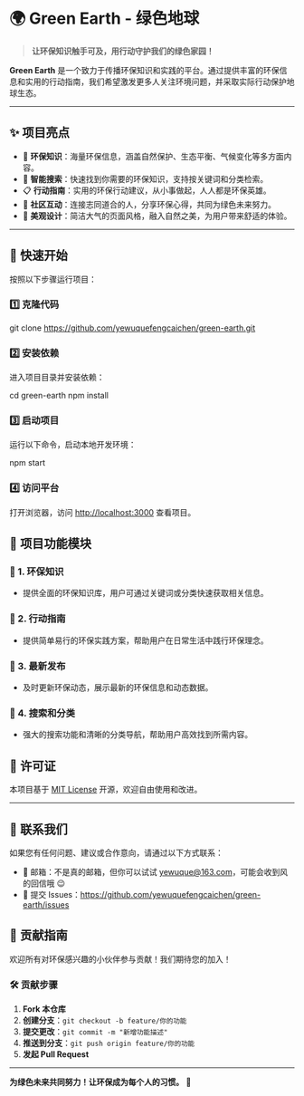 # 🌍 Green Earth - 绿色地球

> **让环保知识触手可及，用行动守护我们的绿色家园！**

**Green Earth** 是一个致力于传播环保知识和实践的平台。通过提供丰富的环保信息和实用的行动指南，我们希望激发更多人关注环境问题，并采取实际行动保护地球生态。

---

## ✨ 项目亮点

- 🌱 **环保知识**：海量环保信息，涵盖自然保护、生态平衡、气候变化等多方面内容。
- 🔎 **智能搜索**：快速找到你需要的环保知识，支持按关键词和分类检索。
- 📋 **行动指南**：实用的环保行动建议，从小事做起，人人都是环保英雄。
- 💬 **社区互动**：连接志同道合的人，分享环保心得，共同为绿色未来努力。
- 🎨 **美观设计**：简洁大气的页面风格，融入自然之美，为用户带来舒适的体验。

---

## 🚀 快速开始

按照以下步骤运行项目：

### 1️⃣ 克隆代码


git clone https://github.com/yewuquefengcaichen/green-earth.git


### 2️⃣ 安装依赖

进入项目目录并安装依赖：


cd green-earth
npm install


### 3️⃣ 启动项目

运行以下命令，启动本地开发环境：


npm start


### 4️⃣ 访问平台

打开浏览器，访问 [http://localhost:3000](http://localhost:3000) 查看项目。



## 📖 项目功能模块

### 🌟 1. 环保知识
- 提供全面的环保知识库，用户可通过关键词或分类快速获取相关信息。

### 🌟 2. 行动指南
- 提供简单易行的环保实践方案，帮助用户在日常生活中践行环保理念。

### 🌟 3. 最新发布
- 及时更新环保动态，展示最新的环保信息和动态数据。

### 🌟 4. 搜索和分类
- 强大的搜索功能和清晰的分类导航，帮助用户高效找到所需内容。



## 📜 许可证

本项目基于 [MIT License](LICENSE) 开源，欢迎自由使用和改进。

---
## 💬 联系我们

如果您有任何问题、建议或合作意向，请通过以下方式联系：
- 📧 邮箱：不是真的邮箱，但你可以试试 yewuque@163.com，可能会收到风的回信哦 😉
- 🐙 提交 Issues：https://github.com/yewuquefengcaichen/green-earth/issues
## 🌟 贡献指南

欢迎所有对环保感兴趣的小伙伴参与贡献！我们期待您的加入！

### 🛠️ 贡献步骤

1. **Fork 本仓库**  
2. **创建分支**：`git checkout -b feature/你的功能`
3. **提交更改**：`git commit -m "新增功能描述"`
4. **推送到分支**：`git push origin feature/你的功能`
5. **发起 Pull Request**

---

**为绿色未来共同努力！让环保成为每个人的习惯。** 🌳

